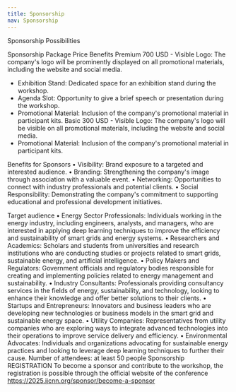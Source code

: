 ```yaml
---
title: Sponsorship
nav: Sponsorship
---
```


<p> Sponsorship Possibilities 

Sponsorship Package	Price	Benefits
Premium	700 USD	- Visible Logo: The company's logo will be prominently displayed on all promotional materials, including the website and social media. 
- Exhibition Stand: Dedicated space for an exhibition stand during the workshop.  
- Agenda Slot: Opportunity to give a brief speech or presentation during the workshop. 
- Promotional Material: Inclusion of the company's promotional material in participant kits.
Basic	300 USD	- Visible Logo: The company's logo will be visible on all promotional materials, including the website and social media. 
- Promotional Material: Inclusion of the company's promotional material in participant kits.

Benefits for Sponsors
•	Visibility: Brand exposure to a targeted and interested audience.
•	Branding: Strengthening the company's image through association with a valuable event.
•	Networking: Opportunities to connect with industry professionals and potential clients.
•	Social Responsibility: Demonstrating the company's commitment to supporting educational and professional development initiatives.

Target audience
•	Energy Sector Professionals: Individuals working in the energy industry, including engineers, analysts, and managers, who are interested in applying deep learning techniques to improve the efficiency and sustainability of smart grids and energy systems.
•	Researchers and Academics: Scholars and students from universities and research institutions who are conducting studies or projects related to smart grids, sustainable energy, and artificial intelligence.
•	Policy Makers and Regulators: Government officials and regulatory bodies responsible for creating and implementing policies related to energy management and sustainability.
•	Industry Consultants: Professionals providing consultancy services in the fields of energy, sustainability, and technology, looking to enhance their knowledge and offer better solutions to their clients.
•	Startups and Entrepreneurs: Innovators and business leaders who are developing new technologies or business models in the smart grid and sustainable energy space.
•	Utility Companies: Representatives from utility companies who are exploring ways to integrate advanced technologies into their operations to improve service delivery and efficiency.
•	Environmental Advocates: Individuals and organizations advocating for sustainable energy practices and looking to leverage deep learning techniques to further their cause.
Number of attendees: at least 50 people
Sponsorship REGISTRATION
To become a sponsor and contribute to the workshop, the registration is possible through the official website of the conference 
https://2025.ijcnn.org/sponsor/become-a-sponsor 
 </p>